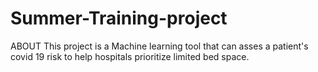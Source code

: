 # Summer-Training-project
ABOUT
This project is a Machine learning tool that can asses a patient's covid 19 risk to help hospitals prioritize limited bed space.
